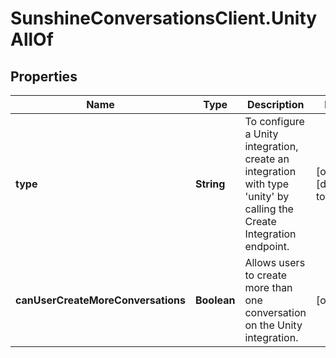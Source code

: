 # SunshineConversationsClient.UnityAllOf

## Properties

Name | Type | Description | Notes
------------ | ------------- | ------------- | -------------
**type** | **String** | To configure a Unity integration, create an integration with type &#39;unity&#39; by calling the Create Integration endpoint.  | [optional] [default to &#39;unity&#39;]
**canUserCreateMoreConversations** | **Boolean** | Allows users to create more than one conversation on the Unity integration. | [optional] 


